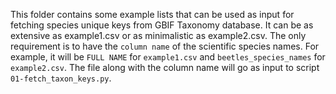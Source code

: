 This folder contains some example lists that can be used as input for fetching species unique keys from GBIF Taxonomy database. It can be as extensive as example1.csv or as minimalistic as example2.csv. The only requirement is to have the `column name` of the scientific species names. For example, it will be `FULL NAME` for `example1.csv` and `beetles_species_names` for `example2.csv`. The file along with the column name will go as input to script `01-fetch_taxon_keys.py`.
